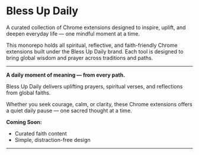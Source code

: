 # Bless Up Daily

A curated collection of Chrome extensions designed to inspire, uplift, and deepen everyday life — one mindful moment at a time.

This monorepo holds all spiritual, reflective, and faith-friendly Chrome extensions built under the Bless Up Daily brand. Each tool is designed to bring global wisdom and prayer across traditions and paths.

---

**A daily moment of meaning — from every path.**

Bless Up Daily delivers uplifting prayers, spiritual verses, and reflections from global faiths.

Whether you seek courage, calm, or clarity, these Chrome extensions offers a quiet daily pause — one sacred thought at a time.

**Coming Soon:**
- Curated faith content
- Simple, distraction-free design

---
